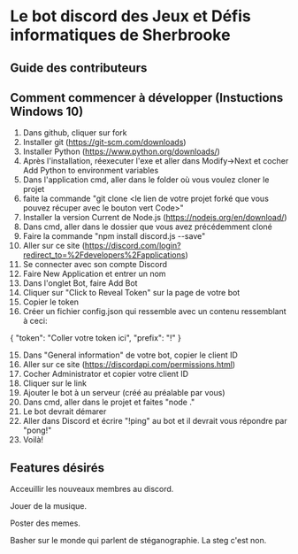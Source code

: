 ﻿# Le bot discord des Jeux et Défis informatiques de Sherbrooke

## Guide des contributeurs

## Comment commencer à développer (Instuctions Windows 10)
1. Dans github, cliquer sur fork
1. Installer git (https://git-scm.com/downloads)
2. Installer Python (https://www.python.org/downloads/)
3. Après l'installation, réexecuter l'exe et aller dans Modify->Next et cocher Add Python to environment variables
2. Dans l'application cmd, aller dans le folder où vous voulez cloner le projet
3. faite la commande "git clone <le lien de votre projet forké que vous pouvez récuper avec le bouton vert Code>"
4. Installer la version Current de Node.js (https://nodejs.org/en/download/)
5. Dans cmd, aller dans le dossier que vous avez précédemment cloné
7. Faire la commande "npm install discord.js --save"
8. Aller sur ce site (https://discord.com/login?redirect_to=%2Fdevelopers%2Fapplications)
9. Se connecter avec son compte Discord
10. Faire New Application et entrer un nom
11. Dans l'onglet Bot, faire Add Bot
12. Cliquer sur "Click to Reveal Token" sur la page de votre bot
13. Copier le token
14. Créer un fichier config.json qui ressemble avec un contenu ressemblant à ceci:

{
	"token": "Coller votre token ici",
	"prefix": "!"
}

15. Dans "General information" de votre bot, copier le client ID
16. Aller sur ce site (https://discordapi.com/permissions.html)
17. Cocher Administrator et copier votre client ID
18. Cliquer sur le link
19. Ajouter le bot à un serveur (créé au préalable par vous)
20. Dans cmd, aller dans le projet et faites "node ."
21. Le bot devrait démarer
22. Aller dans Discord et écrire "!ping" au bot et il devrait vous répondre par "pong!"
23. Voilà!

## Features désirés
Acceuillir les nouveaux membres au discord.

Jouer de la musique.

Poster des memes.

Basher sur le monde qui parlent de stéganographie. La steg c'est non.

